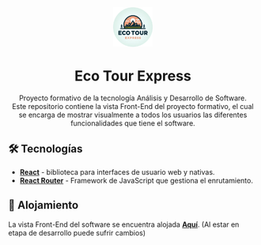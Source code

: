 <div align="center">
<img src="./public/icon.png" height="80px" width="auto" /> 
<h1>
    Eco Tour Express
</h1>

<p>
Proyecto formativo de la tecnología Análisis y Desarrollo de Software. 
<br>
Este repositorio contiene la vista Front-End del proyecto formativo, el cual se encarga de mostrar visualmente a todos los usuarios las diferentes funcionalidades que tiene el software. 
</p>
</div>

## 🛠️ Tecnologías

- [**React**](https://es.react.dev/) - biblioteca para interfaces de usuario web y nativas.
- [**React Router**](https://reactrouter.com/en/main) - Framework de JavaScript que gestiona el enrutamiento.

## 🚀 Alojamiento

La vista Front-End del software se encuentra alojada
[**Aquí**](https://ecotourexpress.vercel.app/).
(Al estar en etapa de desarrollo puede sufrir cambios)
